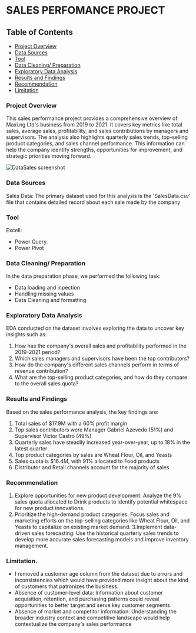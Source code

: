 # SALES PERFOMANCE PROJECT

## Table of Contents

- [ Project Overview](#project-overview)
- [ Data Sources](#data-sources)
- [Tool](#tool)
- [ Data Cleaning/ Preparation](#data-cleaning-preparation)
- [ Exploratory Data Analysis](#exploratory-data-analysis)
- [Results and Findings](#results-and-findings)
- [Recommendation](#recommendation)
- [Limitation](#limitation)

  
### Project Overview
This sales performance project provides a comprehensive overview of Maxi.ng Ltd's business from 2019 to 2021. It covers key metrics like total sales, average sales, profitability, and sales contributions by managers and supervisors. The analysis also highlights quarterly sales trends, top-selling product categories, and sales channel performance. This information can help the company identify strengths, opportunities for improvement, and strategic priorities moving forward.

![DataSales screenshot ](https://github.com/user-attachments/assets/5cc803bf-10e0-45d7-b7e5-0fdd15876893)


### Data Sources
Sales Data: The primary dataset used for this analysis is the 'SalesData.csv' file that contains detailed record about each sale made by the company

### Tool
Excell:
- Power Query.
- Power Pivot

### Data Cleaning/ Preparation 
In the data preparation phase, we performed the following task:

- Data loading and inpection
- Handling missing values
- Data Cleaning and formatting
  
### Exploratory Data Analysis
EDA conducted on the dataset involves exploring the data to uncover key insights such as:
1.  How has the company's overall sales and profitability performed in the 2019-2021 period?
2.  Which sales managers and supervisors have been the top contributors?
3.  How do the company's different sales channels perform in terms of revenue contribution?
4.  What are the top-selling product categories, and how do they compare to the overall sales quota?

### Results and Findings
Based on the sales performance analysis, the key findings are:
1. Total sales of $17.9M with a 60% profit margin
2. Top sales contributors were Manager Gabriel Azevedo (51%) and Supervisor Victor Castro (49%)
3. Quarterly sales have steadily increased year-over-year, up to 18% in the latest quarter
4. Top product categories by sales are Wheat Flour, Oil, and Yeasts
5. Sales quota is $16.4M, with 91% allocated to Food products
6. Distributor and Retail channels account for the majority of sales

### Recommendation
1. Explore opportunities for new product development: Analyze the 9% sales quota allocated to Drink products to identify potential whitespace for new product innovations.
2. Prioritize the high-demand product categories: Focus sales and marketing efforts on the top-selling categories like Wheat Flour, Oil, and Yeasts to capitalize on existing market demand.
3.Implement data-driven sales forecasting: Use the historical quarterly sales trends to develop more accurate sales forecasting models and improve inventory management.

 ### Limitation.
 - I removed a customer age column from the dataset due to errors and inconsistencies which would have provided more insight about the kind of customers that patronizes the business. 
 -  Absence of customer-level data: Information about customer acquisition, retention, and purchasing patterns could reveal opportunities to better target and serve key customer segments
 -  Absence of market and competitor information: Understanding the broader industry context and competitive landscape would help contextualize the company's sales performance
   
 











